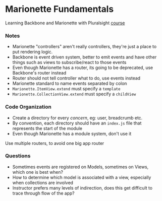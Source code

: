 # Marionette Fundamentals

Learning Backbone and Marionette with Pluralsight [course](https://app.pluralsight.com/library/courses/marionette-fundamentals/table-of-contents)

### Notes

- Marionette "controllers" aren't really controllers, they're just a place to put rendering logic.
- Backbone is event driven system, better to emit events and have other things such as views to subscribe/react to those events
- Even though Marionette has a router, its going to be deprecated, use Backbone's router instead
- Router should not tell controller what to do, use events instead
- Marionette standard to name events separated by colon
- `Marionette.ItemView.extend` must specify a `template`
- `Marionette.CollectionView.extend` must specify a `childView`

### Code Organization

- Create a directory for every _concern_, eg: user, breadcrumb etc.
- By convention, each directory should have an `index.js` file that represents the start of the module
- Even though Marionette has a module system, don't use it

Use multiple routers, to avoid one big app router

### Questions

- Sometimes events are registered on Models, sometimes on Views, which one is best when?
- How to determine which model is associated with a view, especially when collections are involved
- Instructor prefers many levels of indirection, does this get difficult to trace through flow of the app?

